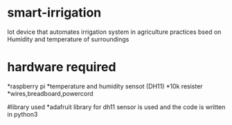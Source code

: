 # smart-irrigation
Iot device that automates irrigation system in agriculture practices bsed on Humidity and temperature of surroundings

# hardware required
*raspberry pi
*temperature and humidity sensot (DH11)
*10k resister
*wires,breadboard,powercord

#library used
*adafruit library for dh11 sensor is used and the code is written in python3

